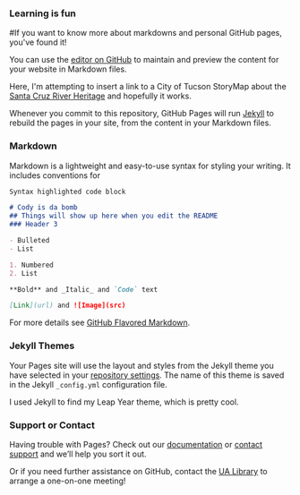 ### Learning is fun
#If you want to know more about markdowns and personal GitHub pages, you've found it!

You can use the [editor on GitHub](https://github.com/codywoody10/portfolio/edit/master/README.md) to maintain and preview the content for your website in Markdown files.

Here, I'm attempting to insert a link to a City of Tucson StoryMap about the [Santa Cruz River Heritage](https://arcg.is/1O5j44) and hopefully it works. 

Whenever you commit to this repository, GitHub Pages will run [Jekyll](https://jekyllrb.com/) to rebuild the pages in your site, from the content in your Markdown files.

### Markdown

Markdown is a lightweight and easy-to-use syntax for styling your writing. It includes conventions for

```markdown
Syntax highlighted code block

# Cody is da bomb
## Things will show up here when you edit the README
### Header 3

- Bulleted
- List

1. Numbered
2. List

**Bold** and _Italic_ and `Code` text

[Link](url) and ![Image](src)
```

For more details see [GitHub Flavored Markdown](https://guides.github.com/features/mastering-markdown/).

### Jekyll Themes

Your Pages site will use the layout and styles from the Jekyll theme you have selected in your [repository settings](https://github.com/codywoody10/portfolio/settings). The name of this theme is saved in the Jekyll `_config.yml` configuration file.

I used Jekyll to find my Leap Year theme, which is pretty cool. 

### Support or Contact

Having trouble with Pages? Check out our [documentation](https://help.github.com/categories/github-pages-basics/) or [contact support](https://github.com/contact) and we’ll help you sort it out.

Or if you need further assistance on GitHub, contact the [UA Library](https://libguides.library.arizona.edu/GISspecialists) to arrange a one-on-one meeting!
